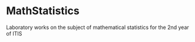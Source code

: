 # MathStatistics
Laboratory works on the subject of mathematical statistics for the 2nd year of ITIS
